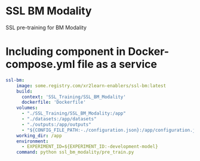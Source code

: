 # SSL BM Modality

SSL pre-training for BM Modality

# Including component in Docker-compose.yml file as a service

```yaml
ssl-bm:
    image: some.registry.com/xr2learn-enablers/ssl-bm:latest
    build:
      context: 'SSL_Training/SSL_BM_Modality'
      dockerfile: 'Dockerfile'
    volumes:
      - "./SSL_Training/SSL_BM_Modality:/app"
      - "./datasets:/app/datasets"
      - "./outputs:/app/outputs"
      - "${CONFIG_FILE_PATH:-./configuration.json}:/app/configuration.json"
    working_dir: /app
    environment:
      - EXPERIMENT_ID=${EXPERIMENT_ID:-development-model}
    command: python ssl_bm_modality/pre_train.py

```
